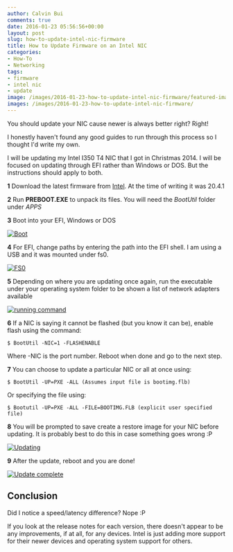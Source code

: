 ```yaml
---
author: Calvin Bui
comments: true
date: 2016-01-23 05:56:56+00:00
layout: post
slug: how-to-update-intel-nic-firmware
title: How to Update Firmware on an Intel NIC
categories:
- How-To
- Networking
tags:
- firmware
- intel nic
- update
image: /images/2016-01-23-how-to-update-intel-nic-firmware/featured-image.jpg 
images: /images/2016-01-23-how-to-update-intel-nic-firmware/
---
```


You should update your NIC cause newer is always better right? Right!

<!-- more -->

I honestly haven't found any good guides to run through this process so I thought I'd write my own.

I will be updating my Intel I350 T4 NIC that I got in Christmas 2014. I will be focused on updating through EFI rather than Windows or DOS. But the instructions should apply to both.

**1** Download the latest firmware from [Intel](https://downloadcenter.intel.com/download/19186/Intel-Ethernet-Connections-Boot-Utility-Preboot-images-and-EFI-Drivers). At the time of writing it was 20.4.1

**2** Run **PREBOOT.EXE** to unpack its files. You will need the _BootUtil_ folder under _APPS_

**3** Boot into your EFI, Windows or DOS

[![Boot]({{page.images}}boot.png)]({{page.images}}boot.png)

**4** For EFI, change paths by entering the path into the EFI shell. I am using a USB and it was mounted under fs0.

[![FS0]({{page.images}}fs0.png)]({{page.images}}fs0.png)

**5** Depending on where you are updating once again, run the executable under your operating system folder to be shown a list of network adapters available

[![running command]({{page.images}}running-command.png)]({{page.images}}running-command.png)

**6** If a NIC is saying it cannot be flashed (but you know it can be), enable flash using the command:

```terminal
$ BootUtil -NIC=1 -FLASHENABLE
```

Where -NIC is the port number. Reboot when done and go to the next step.

**7** You can choose to update a particular NIC or all at once using:

```terminal
$ BootUtil -UP=PXE -ALL (Assumes input file is bootimg.flb)
```

Or specifying the file using:

```terminal
$ Bootutil -UP=PXE -ALL -FILE=BOOTIMG.FLB (explicit user specified file)
```

**8** You will be prompted to save create a restore image for your NIC before updating. It is probably best to do this in case something goes wrong :P

[![Updating]({{page.images}}updating.png)]({{page.images}}updating.png)

**9** After the update, reboot and you are done!

[![Update complete]({{page.images}}update-complete.png)]({{page.images}}update-complete.png)

## Conclusion

Did I notice a speed/latency difference? Nope :P

If you look at the release notes for each version, there doesn't appear to be any improvements, if at all, for any devices. Intel is just adding more support for their newer devices and operating system support for others.
